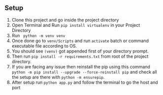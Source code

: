 ## Setup

1. Clone this project and go inside the project directory
2. Open Terminal and Run `pip install virtualenv`  in your Project Directory
3. Run ` python -m venv venv` 
4. Once done go to `venv/Scripts` and run `activate` batch or command executable file according to OS.
5. You should see `(venv)` got appended first of your directory prompt.
6. Then run `pip install -r requirements.txt` from root of the project directory.
7. If you are facing any issue then reinstall the pip using this command `python -m pip install --upgrade --force-reinstall pip` and check all the setup are there with `python -m ensurepip`.
8. After setup run `python app.py` and follow the terminal to go the host and port